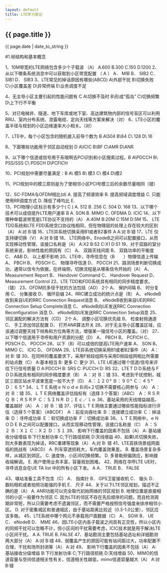 ```yaml
---
layout: default
title: LTE学习笔记
---
```


<h2>{{ page.title }}</h2>

<p>{{ page.date | date_to_string }}</p>

#1.帧结构和基本概念

1、10M带宽的LTE网络包含多少个子载波  （A）
	A.600
	B.300
	C.150
 	D.1200
2、从以下哪条系统消息中可以获取到小区带宽配置 （ A ）
A．	MIB
B．	SIB2
C．	SIB1
D．	SIB3
3、LTE常见的掉话原因有哪些(ABCD)
   A\外部干扰 B\切换失败 C\小区覆盖差 D\异常终端 E\业务调度不足

4、无主导小区主要引起的性能问题有 C
A\切换不及时 B\形成“孤岛” C\切换频繁  D\上下行不平衡

5、对已电梯井、隧道、地下车库或地下室、高达建筑物内部的信号盲区可以利用RRU、室内分布系统、泄露电缆、定向天线等方案来解决（对）
6、LTE小区的覆盖半径与规划的小区边缘速率大小相关。（对）

7、LTE中，每个小区包含的随机接入前导个数为  B
A\504  B\64 C\ 128 D\ 16

8、下面哪些功能用于邻区自动规划 D
A\ICIC   B\BF  C\AMR   D\ANR

9、以下哪个信道或信号用于系哦啊去PCI识别和小区搜索过程。B
A\PDCCH   B\ PSS/SSS   C\ PDSCH  D\PCFICH

10、PCI规划中需要尽量满足：B
A\ 模5    B\  模3  C\  模4   D\模2

11、PCI规划中的模三原则是为了使相邻小区PCI号模三后的余数尽量相同（错）

12、SC-FDMA与OFDM相比(d)
A.	提高了频谱效率
B.	提高频域调度增益
C.	只能使用RR调度方式
D.	降低了峰均比
E.	
13、PCI物理小区标示有多少个(   C  )
A.	512
B.	256
C.	504
D.	168
13、以下哪个技术可以成倍提升LTE用户速率 B
A.	SON
B.	MIMO
C.	OFDMA
D.	ICIC
14、以下哪种单载波带宽是LTE协议不支持的（A）
A:40M
B:20M
C:15M
D:5M
15、 LTE TDD系统和LTE FDD系统空口协议栈相同，但在物理层的处理上存在较大的区别（A）
A:对
B:错
16、LTE异系统切换采用B1或者B2事件 A
A:对
B:错
17、LTE 仅支持硬切换（V）
A:对
B:错
18、 LTE网络中，EnodeB之间可以配置接口，从而实现移动性管理，该接口名称是（A）
A:X2
B:S2
C:X1
D:S1
19、对于双路的室分系统来说，影响性能的原因有（C）
A、	双路天线间距
B、	双路功率的平衡度
C、	A&B
D、	以上都不影响
20、LTE中，寻呼信息在（B　　）物理信道上传输
A、	PBCH
B、	PDSCH
C、	物理寻呼信道
D、	PDCCH
21、路测场景判断切换成功，通常以信令为依据，在终端侧，切换流程是从哪条信令开始的（A）
A、	Measurement  Report
B、	Handover  Command
C、	Handover  Request
D、	Measurement Control
22、LTE TDD和FDD系统具有相同的同步精度要求。（错）
23、OFDM抗多径干扰的方法包括（AD）  2个
A、	保护间隔
B、	时分复用
C、	分集接收
D、	循环前缀
24、RRC建立成功的统计点是（B）
A、	eNodeB收到来自UE的RRC Connection Request消息
B、	eNodeB收到来自UE的RRC Connection Setup Complete消息
C、	eNodeB向UE发送RRC Connection Reconfiguration 消息
D、	eNodeB向UE发送RRC Connection Setup消息
25、邻区漏配的解决方法有（CD）   2个
A、	调整小区切换优先级
B、	检查射频通道
C、	手工添加邻区配置
D、	打开ANR算法开关
26、对于无主导小区覆盖区域，应该通过调整天线下倾角和方位角等方法，增强某一强信号小区的覆盖。（对）
27、以下哪个信道用于寻呼和用户资源的分配（D）
A、	PBCH
B、	PCFICH
C、	PDSCH
D、	PDCCH
28、以下（B）可以成倍的提高LTE用户速率
A、	SON
B、	MIMO
C、	ICIC
D、	OFDMA
29、LTE异系统切换采用B1或者B2事件（A）
A：对
B:  错
30、在同样的覆盖要求下，采用F频段组网与采用D频段组网相比所需要的站点数（C）
A:基本相当
B: 更多
C: 更少
31、LTE UE通过哪个信道/信号来评估下行信号质量 D
A:PDCCH
B: SRS
C: PUCCH
D: RS
32、LTEＴＤＤ系统与ＦＤＤ系统具有相同的同步精度要求（B）
Ａ：对
Ｂ：错
33、考虑到干扰控制，城区三扇区站水平波束宽度一般不大于（D）
Ａ：１２０°
Ｂ：９０°
Ｃ：４５°
Ｄ：６５°
34、ＬＴＥ系统ｅＮｏｄｅＢ间×２切换不需要核心网参与（A）
Ａ：对
Ｂ：错
35、ＬＴＥ网络覆盖评估指标有（选择３个答案）（ABC）
Ａ：ＲＳＲＱ
Ｂ；ＲＳＲＰ
Ｃ：ＳＩＮＲ
Ｄ；Ｅｃ／ｌｏ
36、基站采用的天线增益越高，覆盖越好（A）
Ａ：对
Ｂ：错
37、评估ＬＴＥ网络主要通过哪些性能指标进行评估（选择５个答案）（ABCDF）
Ａ：前反向吞吐率
Ｂ：连接建立成功率
Ｃ：掉话率
Ｄ：寻呼成功率
Ｅ：软切换成功率
Ｆ：切换成功率
38、ＬＴＥ网络中，ｅＮＯＤＥＢ之间可以配置接口，从而实现移动性管理，该接口名称是（C）
Ａ：Ｓ２
Ｂ：Ｘ１
Ｃ：Ｘ２
Ｄ：Ｓ１
39、 影响下行覆盖的因素不包括（A）
A: 基站接收分级增益
B:下行发射功率
C;下行路径损耗
D:天线增益
40、如果UE切换失败，则大多数表现为掉话，RRC重建等现象（A）
A;对
B: 错
41、LTE高铁场景组网面临的挑战有（ABCD）
A.	列车穿透损耗大，车内覆盖效果差。
B.	覆盖场景复杂多样，从城区到郊区。
C.	速度快，小区间切换频繁。
D.	多普勒频偏效应，影响接收端解调。
E.	用户使用业务丰富，容量规划困难。
42、网络在寻呼LTE UE时，寻呼消息会在UE TA list 中的所有小区下发。 A
A．	TRUE
B．	FALSE

43、堪站准备工具不包含（C）
A．	指南针
B．	GPS卫星接收机
C．	锄头
D．	数码相机或者拍照功能强的手机
E．	尺子
44、关于以下LTE邻区规划，描述不正确的是（A）
A.	ANR功能可以完全取代初始网络的邻区规划
B.	地理位置是直接相邻的小区一般要作为邻区
C.	因为LTE的邻区不存在先后顺序的问题，而且检测周期非常短，所以只需要考虑不遗漏邻区，而不需要严格按照信号强度来排序相邻小区。
D.	对于密集城区和普通城区，由于基站距离比较近（0.3-1.0公里），邻区应该多做。
45、LTE系统中哪个网元不承载用户面数据（C）
A．	SGW
B．	UE
C．	eNodeB
D．	MME
46、因LTE小区内各子载波之间具有正交性，所以小区内的同频干扰可以忽略不计，但小区间的干扰需要考虑，ICIC技术就是用于解决LTE小区间干扰。 A
A.	TRUE
B.	FALSE
47、基站勘测主要包括基站选址和详细勘测两大部分（A）
A:对
B:错
48、弱覆盖产生的原因可能有站间距过大，功率配置不合理，干扰和场所封闭等（A）
A:对
49、 影响下行覆盖的因素不包括（A）
A: 基站接收分级增益
B:下行发射功率
C;下行路径损耗
D:天线增益
50、MIMO的信道容量与空间信道相关性有关，信道相关性越低，mimo信道容量越大（A）
A:对
B:错
